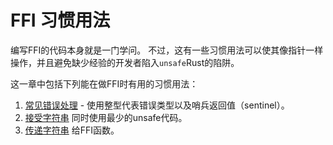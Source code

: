 # FFI 习惯用法

编写FFI的代码本身就是一门学问。
不过，这有一些习惯用法可以使其像指针一样操作，并且避免缺少经验的开发者陷入`unsafe`Rust的陷阱。

这一章中包括下列能在做FFI时有用的习惯用法：

1. [常见错误处理](ffi-errors.md) - 使用整型代表错误类型以及哨兵返回值（sentinel）。
2. [接受字符串](ffi-accepting-strings.md) 同时使用最少的unsafe代码。
3. [传递字符串](ffi-passing-strings.md) 给FFI函数。
